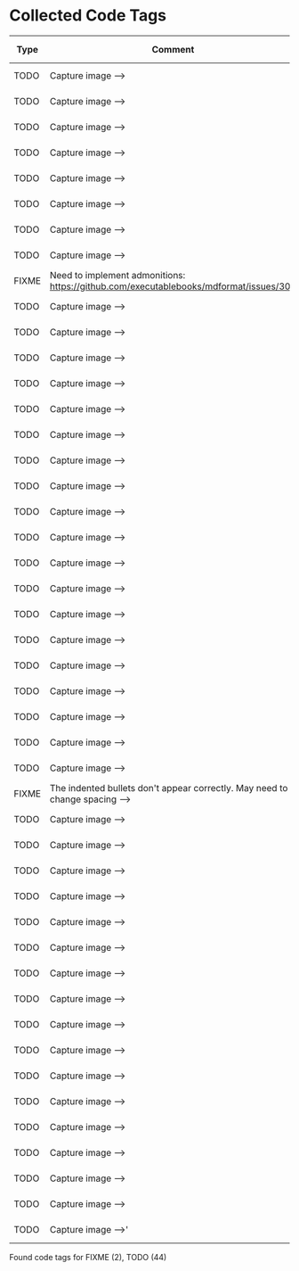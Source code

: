 # Collected Code Tags

| Type   | Comment                                                                               | Last Edit   | Source File                                                                                                                                                                                          |
|--------|---------------------------------------------------------------------------------------|-------------|------------------------------------------------------------------------------------------------------------------------------------------------------------------------------------------------------|
| TODO   | Capture image -->                                                                     | 2021-06-06  | [_recipe_template.md:13](https://github.com/KyleKing/recipes/blame/2f5f04155f293e8b8a4a6f94c895f9a199038045/_recipe_template.md#L10)                                                                 |
| TODO   | Capture image -->                                                                     | 2021-03-06  | [docs/bread/base_recipe_for_no_knead_bread.md:15](https://github.com/KyleKing/recipes/blame/8d9479ad6e049e761e5ad6a0cb8214d50c9b82d6/docs/bread/base_recipe_for_no_knead_bread.md#L16)               |
| TODO   | Capture image -->                                                                     | 2021-10-13  | [docs/bread/pretzels.md:13](https://github.com/KyleKing/recipes/blame/d5a88aa3d80486c6c9b1362019669555740e3326/docs/bread/pretzels.md#L10)                                                           |
| TODO   | Capture image -->                                                                     | 2023-07-06  | [docs/breakfast/chia_seed_pudding.md:13](https://github.com/KyleKing/recipes/blame/f213c39fb2cb16cab5c91601e9ff1ff3a8314423/docs/breakfast/chia_seed_pudding.md#L13)                                 |
| TODO   | Capture image -->                                                                     | 2021-05-15  | [docs/breakfast/hash.md:13](https://github.com/KyleKing/recipes/blame/1d45449107e86f3843a3051a6e3a4d43b060cea4/docs/breakfast/hash.md#L14)                                                           |
| TODO   | Capture image -->                                                                     | 2024-01-22  | [docs/breakfast/lox_sandwich.md:13](https://github.com/KyleKing/recipes/blame/e9ccc5f0b286e07ad99b6178dca3e0a6ed6c928c/docs/breakfast/lox_sandwich.md#L13)                                           |
| TODO   | Capture image -->                                                                     | 2023-08-30  | [docs/breakfast/oatmeal.md:11](https://github.com/KyleKing/recipes/blame/59829f32368df14b9635fc72925fd56c6add0c03/docs/breakfast/oatmeal.md#L11)                                                     |
| TODO   | Capture image -->                                                                     | 2020-12-06  | [docs/dessert/baked_apples.md:13](https://github.com/KyleKing/recipes/blame/e948debd7fe852fd10eb0575278728252d027bad/docs/dessert/baked_apples.md#L16)                                               |
| FIXME  | Need to implement admonitions: https://github.com/executablebooks/mdformat/issues/309 | 2022-02-27  | [docs/dessert/chocolatines.md:36](https://github.com/KyleKing/recipes/blame/c17d66310b9f5d71e35530942f124df79c8fa500/docs/dessert/chocolatines.md#L36)                                               |
| TODO   | Capture image -->                                                                     | 2020-12-06  | [docs/dessert/colleens_peanut_butter_bars.md:11](https://github.com/KyleKing/recipes/blame/e948debd7fe852fd10eb0575278728252d027bad/docs/dessert/collens_peanut_butter_bars.md#L14)                  |
| TODO   | Capture image -->                                                                     | 2020-12-06  | [docs/dessert/pineapple_upside_down_cake.md:13](https://github.com/KyleKing/recipes/blame/e948debd7fe852fd10eb0575278728252d027bad/docs/dessert/pineapple_upside_down_cake.md#L16)                   |
| TODO   | Capture image -->                                                                     | 2020-12-06  | [docs/drinks/between_the_sheets.md:11](https://github.com/KyleKing/recipes/blame/e948debd7fe852fd10eb0575278728252d027bad/docs/drinks/between_the_sheets.md#L14)                                     |
| TODO   | Capture image -->                                                                     | 2020-12-06  | [docs/drinks/chilly_chile_paloma.md:13](https://github.com/KyleKing/recipes/blame/e948debd7fe852fd10eb0575278728252d027bad/docs/drinks/chilly_chile_paloma.md#L16)                                   |
| TODO   | Capture image -->                                                                     | 2021-01-17  | [docs/drinks/eggnog.md:13](https://github.com/KyleKing/recipes/blame/d3efdf41b90b163fbc58c10290088faf4eb21173/docs/drinks/eggnog.md#L14)                                                             |
| TODO   | Capture image -->                                                                     | 2021-05-16  | [docs/drinks/mock-a-rita.md:13](https://github.com/KyleKing/recipes/blame/ab60a24d31738a63c6c864a175e4507bc7807f5c/docs/drinks/mock-a-rita.md#L14)                                                   |
| TODO   | Capture image -->                                                                     | 2020-12-06  | [docs/drinks/pina_colada.md:13](https://github.com/KyleKing/recipes/blame/e948debd7fe852fd10eb0575278728252d027bad/docs/drinks/pina_colada.md#L16)                                                   |
| TODO   | Capture image -->                                                                     | 2021-02-26  | [docs/drinks/sidecar.md:13](https://github.com/KyleKing/recipes/blame/6b8fa7a06302c6c3d832b5d730a6fea82234cdde/docs/drinks/sidecar.md#L14)                                                           |
| TODO   | Capture image -->                                                                     | 2020-12-06  | [docs/drinks/simple_syrup.md:13](https://github.com/KyleKing/recipes/blame/e948debd7fe852fd10eb0575278728252d027bad/docs/drinks/simple_syrup.md#L14)                                                 |
| TODO   | Capture image -->                                                                     | 2022-02-20  | [docs/drinks/spice_75.md:13](https://github.com/KyleKing/recipes/blame/d0fb00741059e2f4ce679651500657de2f534c0d/docs/drinks/spice_75.md#L10)                                                         |
| TODO   | Capture image -->                                                                     | 2021-01-13  | [docs/drinks/spicy_watermelon_margarita.md:11](https://github.com/KyleKing/recipes/blame/043d0c178ea20ae3561327524a34c912ab72c06d/docs/drinks/spicy_watermelon_margarita.md#L12)                     |
| TODO   | Capture image -->                                                                     | 2022-02-18  | [docs/drinks/strawberry_whiskey_smash.md:13](https://github.com/KyleKing/recipes/blame/a3fc708a22d497b4d5e204e542154c052d7e3f49/docs/drinks/strawberry_whiskey_smash.md#L10)                         |
| TODO   | Capture image -->                                                                     | 2022-01-15  | [docs/drinks/winter_whiskey_sour.md:13](https://github.com/KyleKing/recipes/blame/7c4664a8053c6f11a21640d04846db75c6c8cd16/docs/drinks/winter_whiskey_sour.md#L10)                                   |
| TODO   | Capture image -->                                                                     | 2023-09-11  | [docs/meals/burrito.md:13](https://github.com/KyleKing/recipes/blame/a1b3e5da53616d700dc4839f85c40a81d7003b9f/docs/veggie/refried_bean_burritos.md#L13)                                              |
| TODO   | Capture image -->                                                                     | 2020-12-06  | [docs/meals/crispy_baked_sweet_potato_fries.md:13](https://github.com/KyleKing/recipes/blame/e948debd7fe852fd10eb0575278728252d027bad/docs/veggie/crispy_baked_sweet_potato_fries.md#L16)            |
| TODO   | Capture image -->                                                                     | 2023-07-06  | [docs/meals/crispy_tofu_and_zucchini_stir_fry.md:13](https://github.com/KyleKing/recipes/blame/f213c39fb2cb16cab5c91601e9ff1ff3a8314423/docs/veggie/crispy_tofu_and_zucchini_stir_fry.md#L13)        |
| TODO   | Capture image -->                                                                     | 2023-12-08  | [docs/meals/garlic_rice.md:13](https://github.com/KyleKing/recipes/blame/8844e251c145bd748f99e3cb7f074478859eaa80/docs/sides/garlic_rice.md#L13)                                                     |
| TODO   | Capture image -->                                                                     | 2020-12-06  | [docs/meals/green_chile_mac.md:13](https://github.com/KyleKing/recipes/blame/e948debd7fe852fd10eb0575278728252d027bad/docs/veggie/green_chile_mac.md#L16)                                            |
| TODO   | Capture image -->                                                                     | 2020-12-06  | [docs/meals/guacamole.md:13](https://github.com/KyleKing/recipes/blame/e948debd7fe852fd10eb0575278728252d027bad/docs/veggie/guacamole.md#L16)                                                        |
| FIXME  | The indented bullets don't appear correctly. May need to change spacing -->           | 2022-09-15  | [docs/meals/hummus.md:19](https://github.com/KyleKing/recipes/blame/4033ab8e31206f15637e08d7fe642b5e937b0e9b/docs/sides/hummus.md#L19)                                                               |
| TODO   | Capture image -->                                                                     | 2022-04-14  | [docs/meals/instant_pot_vegetarian_chili.md:13](https://github.com/KyleKing/recipes/blame/ac05846f420851ce02a60d56852742469c1aae70/docs/veggie/instant_pot_vegetarian_chili.md#L13)                  |
| TODO   | Capture image -->                                                                     | 2020-12-06  | [docs/meals/karens_roasted_veggie_bowls.md:11](https://github.com/KyleKing/recipes/blame/e948debd7fe852fd10eb0575278728252d027bad/docs/veggie/karens_roasted_veggie_bowls.md#L14)                    |
| TODO   | Capture image -->                                                                     | 2020-12-06  | [docs/meals/oven-baked_sausage.md:13](https://github.com/KyleKing/recipes/blame/37e530b8bd978ab3d5f92326044dc04a13586ce8/docs/meals/oven-baked_sausage.md#L16)                                       |
| TODO   | Capture image -->                                                                     | 2023-07-06  | [docs/meals/smoked_turkey_reuben.md:13](https://github.com/KyleKing/recipes/blame/f213c39fb2cb16cab5c91601e9ff1ff3a8314423/docs/meals/smoked_turkey_reuben.md#L13)                                   |
| TODO   | Capture image -->                                                                     | 2023-11-05  | [docs/meals/spices_garam_masala.md:13](https://github.com/KyleKing/recipes/blame/d7752e327326dc51148a1801b4a736be25c76342/docs/sides/spices_garam_masala.md#L13)                                     |
| TODO   | Capture image -->                                                                     | 2023-07-16  | [docs/poultry/chicken_salad_sandwich.md:11](https://github.com/KyleKing/recipes/blame/74e7077a29a0d9b0b44a97479e210a25a2422c30/docs/poultry/chicken_salad_sandwich.md#L11)                           |
| TODO   | Capture image -->                                                                     | 2023-11-13  | [docs/poultry/poached_chicken.md:13](https://github.com/KyleKing/recipes/blame/da0c43ec2e47f0405f3f75b2f3f9aadf89d1aab5/docs/poultry/poached_chicken.md#L13)                                         |
| TODO   | Capture image -->                                                                     | 2024-05-19  | [docs/poultry/street_cart_chicken_and_yellow_rice.md:13](https://github.com/KyleKing/recipes/blame/34dea892413d52bf33bbf40a7b51ab835410256c/docs/poultry/street_cart_chicken_and_yellow_rice.md#L13) |
| TODO   | Capture image -->                                                                     | 2020-12-06  | [docs/seafood/oven_baked_fish_with_tomatoes.md:13](https://github.com/KyleKing/recipes/blame/e948debd7fe852fd10eb0575278728252d027bad/docs/seafood/oven_baked_fish_with_tomatoes.md#L16)             |
| TODO   | Capture image -->                                                                     | 2023-07-07  | [docs/soup/cashew_curry_beef_with_rice_noodles.md:13](https://github.com/KyleKing/recipes/blame/c6372255486413b94c3247858de24f2d577e2b98/docs/soup/cashew_curry_beef_with_rice_noodles.md#L13)       |
| TODO   | Capture image -->                                                                     | 2020-12-06  | [docs/soup/chicken_noodle_soup.md:13](https://github.com/KyleKing/recipes/blame/e948debd7fe852fd10eb0575278728252d027bad/docs/soup/chicken_noodle_soup.md#L14)                                       |
| TODO   | Capture image -->                                                                     | 2023-11-05  | [docs/soup/instant_pot_beef_stew.md:13](https://github.com/KyleKing/recipes/blame/d7752e327326dc51148a1801b4a736be25c76342/docs/soup/instant_pot_beef_stew.md#L13)                                   |
| TODO   | Capture image -->                                                                     | 2022-04-21  | [docs/soup/lentil_soup.md:13](https://github.com/KyleKing/recipes/blame/b22f88e6c9554415e57da2329715aa2bd8285dfe/docs/soup/lentil_soup.md#L13)                                                       |
| TODO   | Capture image -->                                                                     | 2020-12-06  | [docs/sushi/shrimp_and_avocado.md:13](https://github.com/KyleKing/recipes/blame/e948debd7fe852fd10eb0575278728252d027bad/docs/sushi/shrimp_and_avocado.md#L16)                                       |
| TODO   | Capture image -->                                                                     | 2020-12-06  | [docs/sushi/smoked_salmon_nigiri.md:13](https://github.com/KyleKing/recipes/blame/e948debd7fe852fd10eb0575278728252d027bad/docs/sushi/smoked_salmon_nigiri.md#L16)                                   |
| TODO   | Capture image -->                                                                     | 2020-12-06  | [docs/sushi/vegetable_rolls.md:11](https://github.com/KyleKing/recipes/blame/e948debd7fe852fd10eb0575278728252d027bad/docs/sushi/vegetable_rolls.md#L14)                                             |
| TODO   | Capture image -->'                                                                    | 2023-09-13  | [recipes/formatter.py:83](https://github.com/KyleKing/recipes/blame/2317785c860e44cafe43bab5bc11f3d1ad5984b8/recipes/formatter.py#L87)                                                               |

Found code tags for FIXME (2), TODO (44)

<!-- calcipy_skip_tags -->
